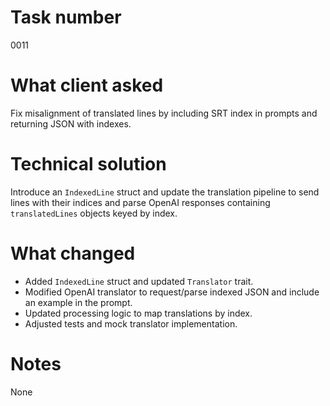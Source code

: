 # Task number
0011
# What client asked
Fix misalignment of translated lines by including SRT index in prompts and returning JSON with indexes.
# Technical solution
Introduce an `IndexedLine` struct and update the translation pipeline to send lines with their indices and parse OpenAI responses containing `translatedLines` objects keyed by index.
# What changed
- Added `IndexedLine` struct and updated `Translator` trait.
- Modified OpenAI translator to request/parse indexed JSON and include an example in the prompt.
- Updated processing logic to map translations by index.
- Adjusted tests and mock translator implementation.
# Notes
None

